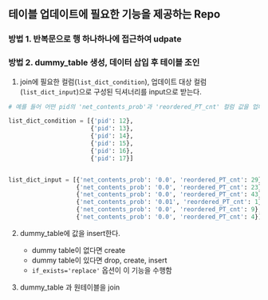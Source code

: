 ## 테이블 업데이트에 필요한 기능을 제공하는 Repo

### 방법 1. 반복문으로 행 하나하나에 접근하여 udpate


### 방법 2. dummy_table 생성, 데이터 삽입 후 테이블 조인
1) join에 필요한 컬럼(`list_dict_condition`), 업데이트 대상 컬럼(`list_dict_input`)으로 구성된 딕셔너리를 input으로 받는다.

```python
# 예를 들어 어떤 pid의 'net_contents_prob'과 'reordered_PT_cnt' 컬럼 값을 업데이트 하려면

list_dict_condition = [{'pid': 12},
                       {'pid': 13},
                       {'pid': 14},
                       {'pid': 15},
                       {'pid': 16},
                       {'pid': 17}]


list_dict_input = [{'net_contents_prob': '0.0', 'reordered_PT_cnt': 29},
                   {'net_contents_prob': '0.0', 'reordered_PT_cnt': 23},
                   {'net_contents_prob': '0.0', 'reordered_PT_cnt': 43},
                   {'net_contents_prob': '0.01', 'reordered_PT_cnt': 1},
                   {'net_contents_prob': '0.0', 'reordered_PT_cnt': 9},
                   {'net_contents_prob': '0.0', 'reordered_PT_cnt': 4}]

```
2) dummy_table에 값을 insert한다.
    - dummy table이 없다면 create
    - dummy table이 있다면 drop, create, insert
    - `if_exists='replace'` 옵션이 이 기능을 수행함

3) dummy_table 과 원테이블을 join
